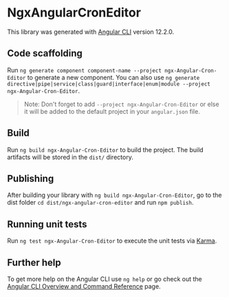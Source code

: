 # NgxAngularCronEditor

This library was generated with [Angular CLI](https://github.com/angular/angular-cli) version 12.2.0.

## Code scaffolding

Run `ng generate component component-name --project ngx-Angular-Cron-Editor` to generate a new component. You can also use `ng generate directive|pipe|service|class|guard|interface|enum|module --project ngx-Angular-Cron-Editor`.
> Note: Don't forget to add `--project ngx-Angular-Cron-Editor` or else it will be added to the default project in your `angular.json` file. 

## Build

Run `ng build ngx-Angular-Cron-Editor` to build the project. The build artifacts will be stored in the `dist/` directory.

## Publishing

After building your library with `ng build ngx-Angular-Cron-Editor`, go to the dist folder `cd dist/ngx-angular-cron-editor` and run `npm publish`.

## Running unit tests

Run `ng test ngx-Angular-Cron-Editor` to execute the unit tests via [Karma](https://karma-runner.github.io).

## Further help

To get more help on the Angular CLI use `ng help` or go check out the [Angular CLI Overview and Command Reference](https://angular.io/cli) page.
